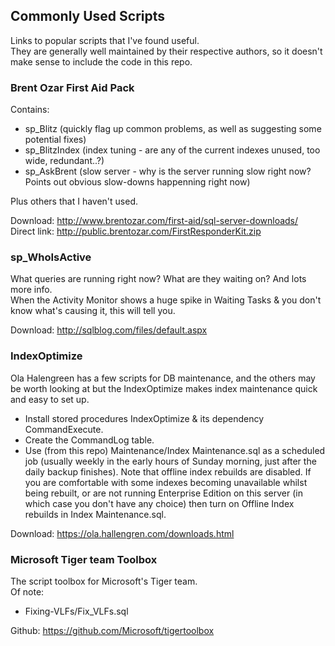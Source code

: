 ## Commonly Used Scripts
Links to popular scripts that I've found useful.  
They are generally well maintained by their respective authors, so it doesn't make sense to include the code in this repo.

### Brent Ozar First Aid Pack
Contains:
- sp_Blitz (quickly flag up common problems, as well as suggesting some potential fixes)
- sp_BlitzIndex (index tuning - are any of the current indexes unused, too wide, redundant..?)
- sp_AskBrent (slow server - why is the server running slow right now? Points out obvious slow-downs happenning right now)

Plus others that I haven't used.  
  
Download: http://www.brentozar.com/first-aid/sql-server-downloads/  
Direct link: http://public.brentozar.com/FirstResponderKit.zip

### sp_WhoIsActive
What queries are running right now? What are they waiting on? And lots more info.  
When the Activity Monitor shows a huge spike in Waiting Tasks & you don't know what's causing it, this will tell you.

Download: http://sqlblog.com/files/default.aspx

### IndexOptimize
Ola Halengreen has a few scripts for DB maintenance, and the others may be worth looking at but the IndexOptimize makes
index maintenance quick and easy to set up.  
- Install stored procedures IndexOptimize & its dependency CommandExecute.  
- Create the CommandLog table.
- Use (from this repo) Maintenance/Index Maintenance.sql as a scheduled job (usually weekly in the early hours of Sunday morning, just after the daily backup finishes).
Note that offline index rebuilds are disabled. If you are comfortable with some indexes becoming unavailable whilst being rebuilt, or are not running Enterprise Edition on this server (in which case you don't have any choice) then turn on Offline Index rebuilds in Index Maintenance.sql.

Download: https://ola.hallengren.com/downloads.html

### Microsoft Tiger team Toolbox
The script toolbox for Microsoft's Tiger team.  
Of note:
- Fixing-VLFs/Fix_VLFs.sql

Github: https://github.com/Microsoft/tigertoolbox